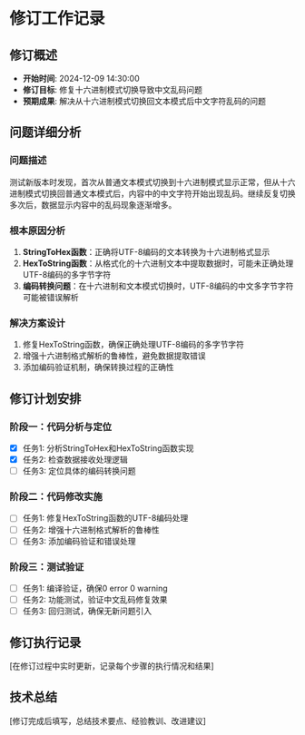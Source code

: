 ﻿# 修订工作记录

## 修订概述
- **开始时间**: 2024-12-09 14:30:00
- **修订目标**: 修复十六进制模式切换导致中文乱码问题
- **预期成果**: 解决从十六进制模式切换回文本模式后中文字符乱码的问题

## 问题详细分析
### 问题描述
测试新版本时发现，首次从普通文本模式切换到十六进制模式显示正常，但从十六进制模式切换回普通文本模式后，内容中的中文字符开始出现乱码。继续反复切换多次后，数据显示内容中的乱码现象逐渐增多。

### 根本原因分析
1. **StringToHex函数**：正确将UTF-8编码的文本转换为十六进制格式显示
2. **HexToString函数**：从格式化的十六进制文本中提取数据时，可能未正确处理UTF-8编码的多字节字符
3. **编码转换问题**：在十六进制和文本模式切换时，UTF-8编码的中文多字节字符可能被错误解析

### 解决方案设计
1. 修复HexToString函数，确保正确处理UTF-8编码的多字节字符
2. 增强十六进制格式解析的鲁棒性，避免数据提取错误
3. 添加编码验证机制，确保转换过程的正确性

## 修订计划安排
### 阶段一：代码分析与定位
- [x] 任务1: 分析StringToHex和HexToString函数实现
- [x] 任务2: 检查数据接收处理逻辑
- [ ] 任务3: 定位具体的编码转换问题

### 阶段二：代码修改实施
- [ ] 任务1: 修复HexToString函数的UTF-8编码处理
- [ ] 任务2: 增强十六进制格式解析的鲁棒性
- [ ] 任务3: 添加编码验证和错误处理

### 阶段三：测试验证
- [ ] 任务1: 编译验证，确保0 error 0 warning
- [ ] 任务2: 功能测试，验证中文乱码修复效果
- [ ] 任务3: 回归测试，确保无新问题引入

## 修订执行记录
[在修订过程中实时更新，记录每个步骤的执行情况和结果]

## 技术总结
[修订完成后填写，总结技术要点、经验教训、改进建议]